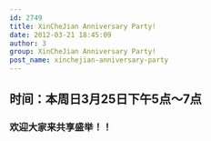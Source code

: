 ```yaml
---
id: 2749
title: XinCheJian Anniversary Party!
date: 2012-03-21 18:45:09
author: 3
group: XinCheJian Anniversary Party!
post_name: xinchejian-anniversary-party
---
```


## 时间：本周日3月25日下午5点～7点

### 欢迎大家来共享盛举！！